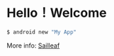 # Hello！Welcome

``` bash
$ android new "My App"
```

More info: [Sailleaf](https://sailleaf.github.io)
